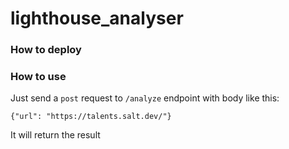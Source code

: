 # lighthouse_analyser

### How to deploy

### How to use

Just send a `post` request to `/analyze` endpoint with body like this:

```
{"url": "https://talents.salt.dev/"}
```

It will return the result
